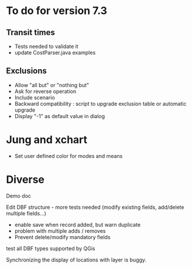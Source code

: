 # To do for version 7.3


## Transit times
- Tests needed to validate it
- update CostParser.java examples

## Exclusions
- Allow "all but" or "nothing but"
- Ask for reverse operation
- Include scenario
- Backward compatibility : script to upgrade exclusion table or automatic upgrade
- Display "-1" as default value in dialog
  
# Jung and xchart
- Set user defined color for modes and means

# Diverse
Demo doc

Edit DBF structure - more tests needed (modify existing fields, add/delete multiple fields...) 
- enable save when record added, but warn duplicate
- problem with multiple adds / removes
- Prevent delete/modify mandatory fields

test all DBF types supported by QGis

Synchronizing the display of locations with layer is buggy.